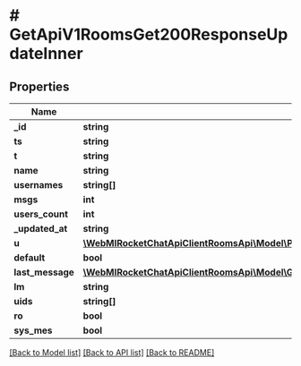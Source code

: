 # # GetApiV1RoomsGet200ResponseUpdateInner

## Properties

Name | Type | Description | Notes
------------ | ------------- | ------------- | -------------
**_id** | **string** |  | [optional]
**ts** | **string** |  | [optional]
**t** | **string** |  | [optional]
**name** | **string** |  | [optional]
**usernames** | **string[]** |  | [optional]
**msgs** | **int** |  | [optional]
**users_count** | **int** |  | [optional]
**_updated_at** | **string** |  | [optional]
**u** | [**\WebMIRocketChatApiClientRoomsApi\Model\PostApiV1ChannelsCreate200ResponseChannelU**](PostApiV1ChannelsCreate200ResponseChannelU.md) |  | [optional]
**default** | **bool** |  | [optional]
**last_message** | [**\WebMIRocketChatApiClientRoomsApi\Model\GetApiV1RoomsGet200ResponseUpdateInnerLastMessage**](GetApiV1RoomsGet200ResponseUpdateInnerLastMessage.md) |  | [optional]
**lm** | **string** |  | [optional]
**uids** | **string[]** |  | [optional]
**ro** | **bool** |  | [optional]
**sys_mes** | **bool** |  | [optional]

[[Back to Model list]](../../README.md#models) [[Back to API list]](../../README.md#endpoints) [[Back to README]](../../README.md)
